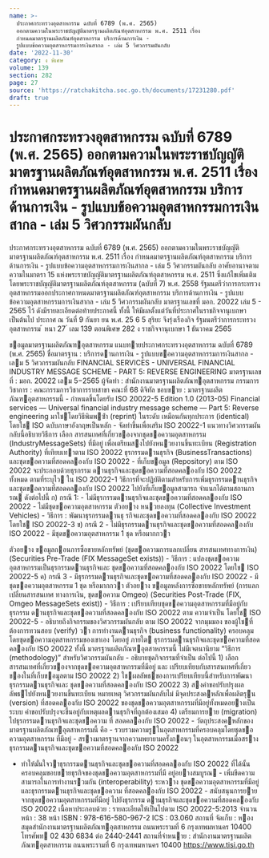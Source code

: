 ```yaml
---
name: >-
  ประกาศกระทรวงอุตสาหกรรม ฉบับที่ 6789 (พ.ศ. 2565)
  ออกตามความในพระราชบัญญัติมาตรฐานผลิตภัณฑ์อุตสาหกรรม พ.ศ. 2511 เรื่อง
  กำหนดมาตรฐานผลิตภัณฑ์อุตสาหกรรม บริการด้านการเงิน -
  รูปแบบข้อความอุตสาหกรรมการเงินสากล - เล่ม 5 วิศวกรรมผันกลับ
date: '2022-11-30'
category: ง พิเศษ
volume: 139
section: 282
page: 27
source: 'https://ratchakitcha.soc.go.th/documents/17231280.pdf'
draft: true
---
```


# ประกาศกระทรวงอุตสาหกรรม ฉบับที่ 6789 (พ.ศ. 2565) ออกตามความในพระราชบัญญัติมาตรฐานผลิตภัณฑ์อุตสาหกรรม พ.ศ. 2511 เรื่อง กำหนดมาตรฐานผลิตภัณฑ์อุตสาหกรรม บริการด้านการเงิน - รูปแบบข้อความอุตสาหกรรมการเงินสากล - เล่ม 5 วิศวกรรมผันกลับ

ประกาศกระทรวงอุตสาหกรรม ฉบับที่ 6789 (พ.ศ. 2565) ออกตามความในพระราชบัญญัติมาตรฐานผลิตภัณฑ์อุตสาหกรรม พ.ศ. 2511 เรื่อง กำหนดมาตรฐานผลิตภัณฑ์อุตสาหกรรม บริการด้านการเงิน - รูปแบบข้อความอุตสาหกรรมการเงินสากล - เล่ม 5 วิศวกรรมผันกลับ อาศัยอานาจตามความในมาตรา 15 แห่งพระราชบัญญัติมาตรฐานผลิตภัณฑ์อุตสาหกรรม พ.ศ. 2511 ซึ่งแก้ไขเพิ่มเติมโดยพระราชบัญญัติมาตรฐานผลิตภัณฑ์อุตสาหกรรม (ฉบับที่ 7) พ.ศ. 2558 รัฐมนตรีว่าการกระทรวงอุตสาหกรรมออกประกาศกาหนดมาตรฐานผลิตภัณฑ์อุตสาหกรรม บริการด้านการเงิน - รูปแบบข้อความอุตสาหกรรมการเงินสากล - เล่ม 5 วิศวกรรมผันกลับ มาตรฐานเลขที่ มอก. 20022 เล่ม 5 - 2565 ไว้ ดังมีรายละเอียดต่อท้ายประกาศนี้ ทั้งนี้ ให้มีผลตั้งแต่วันที่ประกาศในราชกิจจานุเบกษาเป็นต้นไป ประกาศ ณ วันที่ 9 กันยา ยน พ.ศ. 25 6 5 สุริยะ จึงรุ่งเรืองกิจ รัฐมนตรีว่าการกระทรวงอุตสาหกรรม ้ หนา 27 ่ เลม 139 ตอนพิเศษ 282 ง ราชกิจจานุเบกษา 1 ธันวาคม 2565

ขอมูลมาตรฐานผลิตภัณฑอุตสาหกรรม แนบทายประกาศกระทรวงอุตสาหกรรม ฉบับที่ 6789 (พ.ศ. 2565) ชื่อมาตรฐาน : บริการดานการเงิน - รูปแบบขอความอุตสาหกรรมการเงินสากล - เลม 5 วิศวกรรมผันกลับ FINANCIAL SERVICES - UNIVERSAL FINANCIAL INDUSTRY MESSAGE SCHEME - PART 5: REVERSE ENGINEERING มาตรฐานเลขที่ : มอก. 20022 เลม 5−2565 ผู้จัดทํา : สํานักงานมาตรฐานผลิตภัณฑอุตสาหกรรม กรรมการวิชาการ : คณะกรรมการวิชาการรายสาขา คณะที่ 68 ดิจิทัล ขอบขาย : มาตรฐานผลิตภัณฑอุตสาหกรรมนี้ - กําหนดขึ้นโดยรับ ISO 20022-5 Edition 1.0 (2013-05) Financial services — Universal financial industry message scheme — Part 5: Reverse engineering มาใชโดยวิธีพิมพซ้ํา (reprint) ในระดับ เหมือนกันทุกประการ (identical) โดยใช ISO ฉบับภาษาอังกฤษเป็นหลัก - จัดทําขึ้นเพื่อเสริม ISO 20022-1 แนวทางวิศวกรรมผันกลับนี้อธิบายวิธีการ เลือก สารสนเทศที่เกี่ยวของจากชุดขอความอุตสาหกรรม (IndustryMessageSets) ที่มีอยู่ เพื่อเตรียมสงไปยังหนวยงานขึ้นทะเบียน (Registration Authority) ที่เทียบเทาตาม ISO 20022 ธุรกรรมดานธุรกิจ (BusinessTransactions) และชุดขอความที่สอดคลองกับ ISO 20022 - ที่เก็บขอมูล (Repository) ตาม ISO 20022 จะประกอบด้วยธุรกรรม ดานธุรกิจและชุดขอความที่สอดคลองกับ ISO 20022 ทั้งหมด ตามที่ระบุไว ใน ISO 20022-1 วิธีการที่จะปฏิบัติตามสําหรับการเพิ่มธุรกรรมดานธุรกิจ และชุดขอความที่สอดคลองกับ ISO 20022 ไปยังที่เก็บขอมูลสามารถ จําแนกได้ตามสถานการณ ดังต่อไปนี้ ก) กรณี 1: - ไม่มีธุรกรรมดานธุรกิจและชุดขอความที่สอดคลองกับ ISO 20022 - ไม่มีชุดขอความอุตสาหกรรม ตัวอยาง หนวยลงทุน (Collective Investment Vehicles) - วิธีการ : พัฒนาธุรกรรมดานธุ รกิจและชุดขอความที่สอดคลองกับ ISO 20022 โดยใช ISO 20022-3 ข) กรณี 2 - ไม่มีธุรกรรมดานธุรกิจและชุดขอความที่สอดคลองกับ ISO 20022 - มีชุดขอความอุตสาหกรรม 1 ชุด หรือมากกวา

ตัวอยาง ขอมูลกอนการซื้อขายหลักทรัพย์ (ชุดขอความการแลกเปลี่ยน สารสนเทศทางการเงิน) (Securities Pre-Trade (FIX MessageSet exists)) - วิธีการ : แปลงชุดขอความอุตสาหกรรมเป็นธุรกรรมดานธุรกิจและ ชุดขอความที่สอดคลองกับ ISO 20022 โดยใช ISO 20022-5 ค) กรณี 3 - มีธุรกรรมดานธุรกิจและชุดขอความที่สอดคลองกับ ISO 20022 - มีชุดขอความอุตสาหกรรม 1 ชุด หรือมากกวา ตัวอยาง ขอมูลหลังการซื้อขายหลักทรัพย์ (การแลกเปลี่ยนสารสนเทศ ทางการเงิน, ชุดขอความ Omgeo) (Securities Post-Trade (FIX, Omgeo MessageSets exist)) - วิธีการ : เปรียบเทียบชุดขอความอุตสาหกรรมที่มีอยู่กับธุรกรรม ดานธุรกิจและชุดขอความที่สอดคลองกับ ISO 20022 ตาม ความจําเป็น โดยใช ISO 20022-5 - อธิบายถึงกิจกรรมของวิศวกรรมผันกลับ ตาม ISO 20022 จากมุมมอง ของผู้ใชที่ต้องการทวนสอบ (verify) วา การทํางานดานธุรกิจ (business functionality) ครอบคลุมโดยชุดขอความอุตสาหกรรมของเขาเอง โดยอยู่ ภายใต ธุรกรรมดานธุรกิจและชุดขอความที่สอดคลองกับ ISO 20022 ทั้งนี้ มาตรฐานผลิตภัณฑอุตสาหกรรมนี้ ไม่มีเจตนานิยาม “วิธีการ (methodology)” สําหรับวิศวกรรมผันกลับ - อธิบายชุดกิจกรรมที่จําเป็น ต่อไปนี้ 1) เลือกสารสนเทศที่เกี่ยวของจากชุดขอความอุตสาหกรรมที่มีอยู่ และ เปรียบเทียบกับสารสนเทศที่เกี่ยวของในที่เก็บขอมูลตาม ISO 20022 2) ใชผลลัพธของการเปรียบเทียบนี้สําหรับการพัฒนาธุรกรรมดานธุรกิจและ ชุดขอความที่สอดคลองกับ ISO 20022 3) สงคําขอปรับปรุงผลลัพธไปยังหนวยงานขึ้นทะเบียน หมายเหตุ วิศวกรรมผันกลับไม่ มีจุดประสงคหลักเพื่อผลิตรุน (version) ที่สอดคลองกับ ISO 20022 ของชุดขอความอุตสาหกรรมที่มีอยู่ทั้งหมดอยางเป็นระบบ คําขอปรับปรุงจะขึ้นอยู่กับเหตุผลดานธุรกิจที่ถูกต้องเสมอ 4) เตรียมการยาย (migration) ไปธุรกรรมดานธุรกิจและชุดขอความ ที่ สอดคลองกับ ISO 20022 - วัตถุประสงคหลักของมาตรฐานผลิตภัณฑอุตสาหกรรมนี้ คือ - รวบรวมความรูในอุตสาหกรรมที่ครอบคลุมโดยชุดขอความอุตสาหกรรม ที่มีอยู่ - สรางมาตรฐานจากความพยายามครั้งกอนๆ ในอุตสาหกรรมเมื่อสราง ธุรกรรมดานธุรกิจและชุดขอความที่สอดคลองกับ ISO 20022

- ทําให้มั่นใจวาธุรกรรมดานธุรกิจและชุดขอความที่สอดคลองกับ ISO 20022 ที่ได้นั้น ครอบคลุมขอบขายธุรกิจของชุดขอความอุตสาหกรรมที่มี อยู่อยางสมบูรณ - เพิ่มขีดความสามารถในการทํางานรวมกัน (interoperability) ระหวาง ชุดขอความอุตสาหกรรมที่มีอยู่ และธุรกรรมดานธุรกิจและชุดขอความ ที่สอดคลองกับ ISO 20022 - สนับสนุนการยายจากชุดขอความอุตสาหกรรมที่มีอยู่ ไปยังธุรกรรม ดานธุรกิจและชุดขอความที่สอดคลองกับ ISO 20022 เนื้อหาประกอบด้วย : รายละเอียดให้เป็นไปตาม ISO 20022-5:2013 จํานวนหน้า : 38 หน้า ISBN : 978-616-580-967-2 ICS : 03.060 สถานที่ จัดเก็บ : หองสมุดสํานักงานมาตรฐานผลิตภัณฑอุตสาหกรรม ถนนพระรามที่ 6 กรุงเทพมหานคร 10400 โทรศัพท 02 430 6834 ต่อ 2440-2441 สถานที่จําหนาย : สํานักงานมาตรฐานผลิตภัณฑอุตสาหกรรม ถนนพระรามที่ 6 กรุงเทพมหานคร 10400 https://www.tisi.go.th
